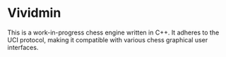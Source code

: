 # Vividmin

This is a work-in-progress chess engine written in C++. It adheres to the UCI protocol, making it compatible with various chess graphical user interfaces.
